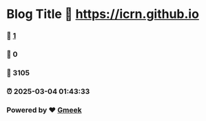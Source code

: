 # Blog Title :link: https://icrn.github.io 
### :page_facing_up: [1](https://icrn.github.io/tag.html) 
### :speech_balloon: 0 
### :hibiscus: 3105 
### :alarm_clock: 2025-03-04 01:43:33 
### Powered by :heart: [Gmeek](https://github.com/Meekdai/Gmeek)

